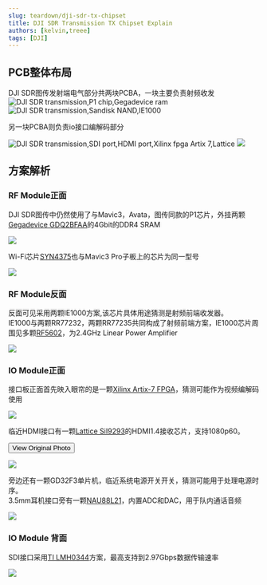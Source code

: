 ```yaml
---
slug: teardown/dji-sdr-tx-chipset
title: DJI SDR Transmission TX Chipset Explain
authors: [kelvin,treee]
tags: [DJI]
---
```

## PCB整体布局
DJI SDR图传发射端电气部分共两块PCBA，一块主要负责射频收发
![DJI SDR transmission,P1 chip,Gegadevice ram](https://s3.amazonaws.com/uhenry.wiki/dji-sdr-teardown/pcb/rf-top-resize.webp)
![DJI SDR transmission,Sandisk NAND,IE1000](https://s3.amazonaws.com/uhenry.wiki/dji-sdr-teardown/pcb/rf-back-resize.webp)

另一块PCBA则负责io接口编解码部分

![DJI SDR transmission,SDI port,HDMI port,Xilinx fpga Artix 7,Lattice](https://s3.amazonaws.com/uhenry.wiki/dji-sdr-teardown/pcb/io-top-resize.webp)
![](https://s3.amazonaws.com/uhenry.wiki/dji-sdr-teardown/pcb/io-back-resize.webp)


## 方案解析
### RF Module正面
DJI SDR图传中仍然使用了与Mavic3，Avata，图传同款的P1芯片，外挂两颗[Gegadevice GDQ2BFAA](https://www.semiee.com/file2/2a39a95874cb608b11e401de1671fbce/Gigadevice/Gigadevice-DS-00808-XDQ2BFAA-Rev1.4.pdf)的4Gbit的DDR4 SRAM

![](https://s3.amazonaws.com/uhenry.wiki/dji-sdr-teardown/ic/p1-specific-resize.webp)

Wi-Fi芯片[SYN4375](https://cdn.bfldr.com/ZU41R0OK/at/3hww6tbg9cwkz6hkckn5b6m/syn4375-dual-band-wi-fi-bluetooth-rsdb.pdf)也与Mavic3 Pro子板上的芯片为同一型号

![](https://s3.amazonaws.com/uhenry.wiki/dji-sdr-teardown/ic/wifi-specific-resize.webp)

### RF Module反面
反面可见采用两颗IE1000方案,该芯片具体用途猜测是射频前端收发器。  
IE1000与两颗RR77232，两颗RR77235共同构成了射频前端方案，IE1000芯片周围见多颗[RF5602](https://www.qorvo.com/products/d/da000502)，为2.4GHz Linear Power Amplifier

![](https://s3.amazonaws.com/uhenry.wiki/dji-sdr-teardown/ic/ie1000-specific-resize.webp)

### IO Module正面
接口板正面首先映入眼帘的是一颗[Xilinx Artix-7 FPGA](https://www.lcsc.com/datasheet/lcsc_datasheet_2304140030_AMD-XILINX-XC7A50T-1FG484I_C1552448.pdf)，猜测可能作为视频编解码使用

![](https://s3.amazonaws.com/uhenry.wiki/dji-sdr-teardown/ic/xilinx-artix7-codeshot-crop-watermark.jpg)

临近HDMI接口有一颗[Lattice SiI9293](https://www.lcsc.com/datasheet/lcsc_datasheet_1912111437_Lattice-SII9293CNUC_C369568.pdf)的HDMI1.4接收芯片，支持1080p60。  

<a href="https://s3.amazonaws.com/uhenry.wiki/dji-sdr-teardown/ic/lattice-sii9293-codeshot-watermark.jpg" target="original">
  <button>View Original Photo</button>
</a>

![](https://s3.amazonaws.com/uhenry.wiki/dji-sdr-teardown/ic/lattice-sii9293-codeshot-resize.webp)


旁边还有一颗GD32F3单片机，临近系统电源开关开关，猜测可能用于处理电源时序。  
3.5mm耳机接口旁有一颗[NAU88L21](https://www.lcsc.com/datasheet/lcsc_datasheet_2204271615_Nuvoton-Tech-NAU88L21YG_C2917201.pdf)，内置ADC和DAC，用于队内通话音频

![](https://s3.amazonaws.com/uhenry.wiki/dji-sdr-teardown/ic/gd32-audio-crop-watermark.jpg)

### IO Module 背面
SDI接口采用[TI LMH0344](https://www.ti.com/lit/ds/symlink/lmh0344.pdf)方案，最高支持到2.97Gbps数据传输速率

![](https://s3.amazonaws.com/uhenry.wiki/dji-sdr-teardown/ic/sdi-lmh0344-crop-specific-watermark.jpg)


